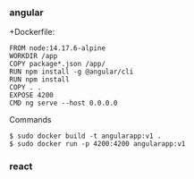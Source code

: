 ### angular

+Dockerfile:
```
FROM node:14.17.6-alpine
WORKDIR /app
COPY package*.json /app/
RUN npm install -g @angular/cli
RUN npm install 
COPY . .
EXPOSE 4200
CMD ng serve --host 0.0.0.0
```

Commands

```
$ sudo docker build -t angularapp:v1 .
$ sudo docker run -p 4200:4200 angularapp:v1
```

### react
```
```